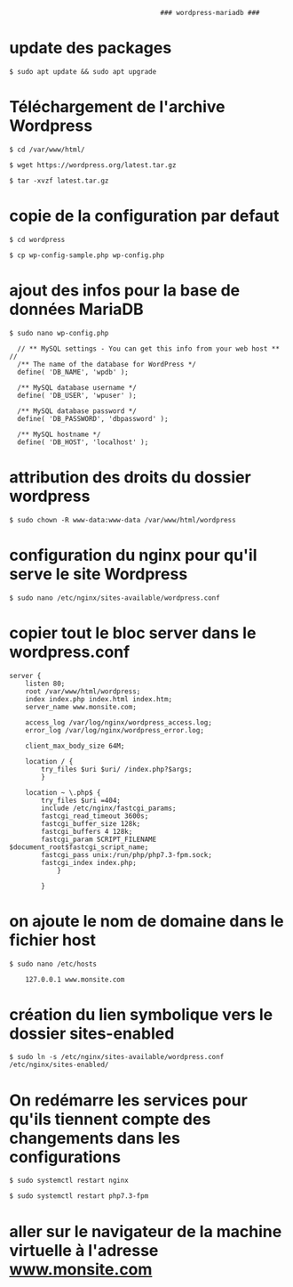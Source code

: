                                           ### wordpress-mariadb ###
                                          
                                         

# update des packages

    $ sudo apt update && sudo apt upgrade

# Téléchargement de l'archive Wordpress

    $ cd /var/www/html/
    
    $ wget https://wordpress.org/latest.tar.gz
    
    $ tar -xvzf latest.tar.gz

# copie de la configuration par defaut

    $ cd wordpress

    $ cp wp-config-sample.php wp-config.php

# ajout des infos pour la base de données MariaDB

    $ sudo nano wp-config.php

      // ** MySQL settings - You can get this info from your web host ** //
      /** The name of the database for WordPress */
      define( 'DB_NAME', 'wpdb' );

      /** MySQL database username */
      define( 'DB_USER', 'wpuser' );

      /** MySQL database password */
      define( 'DB_PASSWORD', 'dbpassword' );

      /** MySQL hostname */
      define( 'DB_HOST', 'localhost' );

# attribution des droits du dossier wordpress

    $ sudo chown -R www-data:www-data /var/www/html/wordpress

# configuration du nginx pour qu'il serve le site Wordpress

    $ sudo nano /etc/nginx/sites-available/wordpress.conf

# copier tout le bloc server dans le wordpress.conf

    server {
        listen 80;
        root /var/www/html/wordpress;
        index index.php index.html index.htm;
        server_name www.monsite.com;

        access_log /var/log/nginx/wordpress_access.log;
        error_log /var/log/nginx/wordpress_error.log;

        client_max_body_size 64M;

        location / {
            try_files $uri $uri/ /index.php?$args;
            }

        location ~ \.php$ {
            try_files $uri =404;
            include /etc/nginx/fastcgi_params;
            fastcgi_read_timeout 3600s;
            fastcgi_buffer_size 128k;
            fastcgi_buffers 4 128k;
            fastcgi_param SCRIPT_FILENAME $document_root$fastcgi_script_name;
            fastcgi_pass unix:/run/php/php7.3-fpm.sock;
            fastcgi_index index.php;
                }

            }

# on ajoute le nom de domaine dans le fichier host

    $ sudo nano /etc/hosts
    
        127.0.0.1 www.monsite.com
  

# création du lien symbolique vers le dossier sites-enabled

    $ sudo ln -s /etc/nginx/sites-available/wordpress.conf /etc/nginx/sites-enabled/

# On redémarre les services pour qu'ils tiennent compte des changements dans les configurations

    $ sudo systemctl restart nginx

    $ sudo systemctl restart php7.3-fpm
    
# aller sur le navigateur de la machine virtuelle à l'adresse www.monsite.com
